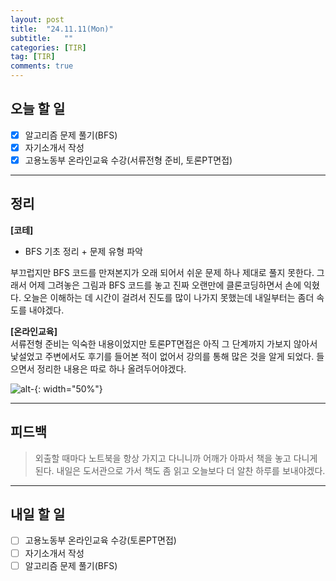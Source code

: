 ```yaml
---
layout: post
title:  "24.11.11(Mon)"
subtitle:   ""
categories: [TIR] 
tag: [TIR]
comments: true
---
```


## 오늘 할 일

- [x] 알고리즘 문제 풀기(BFS)
- [x] 자기소개서 작성
- [x] 고용노동부 온라인교육 수강(서류전형 준비, 토론PT면접)

---

## 정리
**[코테]**    
- BFS 기초 정리 + 문제 유형 파악   

부끄럽지만 BFS 코드를 만져본지가 오래 되어서 쉬운 문제 하나 제대로 풀지 못한다. 그래서 어제 그려놓은 그림과 BFS 코드를 놓고 진짜 오랜만에 클론코딩하면서 손에 익혔다. 오늘은 이해하는 데 시간이 걸려서 진도를 많이 나가지 못했는데 내일부터는 좀더 속도를 내야겠다.

**[온라인교육]**   
서류전형 준비는 익숙한 내용이었지만 토론PT면접은 아직 그 단계까지 가보지 않아서 낯설었고 주변에서도 후기를 들어본 적이 없어서 강의를 통해 많은 것을 알게 되었다. 들으면서 정리한 내용은 따로 하나 올려두어야겠다.

![alt-](images/image-11.jpg){: width="50%"}

---

## 피드백
> 외출할 때마다 노트북을 항상 가지고 다니니까 어깨가 아파서 책을 놓고 다니게 된다. 내일은 도서관으로 가서 책도 좀 읽고 오늘보다 더 알찬 하루를 보내야겠다.

---

## 내일 할 일

- [ ] 고용노동부 온라인교육 수강(토론PT면접)
- [ ] 자기소개서 작성
- [ ] 알고리즘 문제 풀기(BFS)